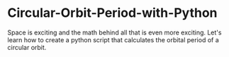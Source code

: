 # Circular-Orbit-Period-with-Python
Space is exciting and the math behind all that is even more exciting. Let's learn how to create a python script that calculates the orbital period of a circular orbit.
